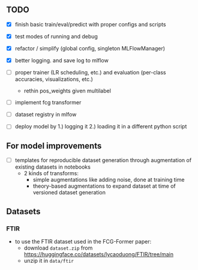 ## TODO
- [x] finish basic train/eval/predict with proper configs and scripts
- [x] test modes of running and debug
- [x] refactor / simplify (global config, singleton MLFlowManager)
- [x] better logging. and save log to mlflow
- [ ] proper trainer (LR scheduling, etc.) and evaluation (per-class accuracies, visualizations, etc.)
    - rethin pos_weights given multilabel
- [ ] implement fcg transformer
- [ ] dataset registry in mlfow

- [ ] deploy model by 1.) logging it 2.) loading it in a different python script

## For model improvements 
- [ ] templates for reproducible dataset generation through augmentation of existing datasets in notebooks 
    - 2 kinds of transforms:
        - simple augmentations like adding noise, done at training time
        - theory-based augmentations to expand dataset at time of versioned dataset generation

## Datasets
### FTIR
- to use the FTIR dataset used in the FCG-Former paper:
    - download `dataset.zip` from https://huggingface.co/datasets/lycaoduong/FTIR/tree/main 
    - unzip it in `data/ftir`